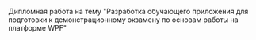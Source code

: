 Дипломная работа на тему
"Разработка обучающего приложения для подготовки к демонстрационному экзамену по основам работы на платформе WPF"
